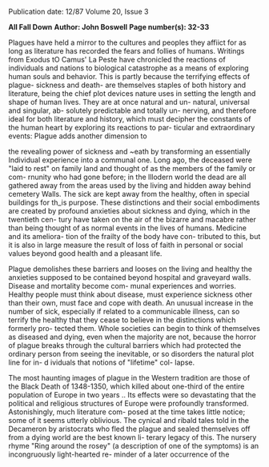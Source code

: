 Publication date: 12/87
Volume 20, Issue 3

**All Fall Down**
**Author: John Boswell**
**Page number(s): 32-33**

Plagues have held a mirror to the
cultures and peoples they affiict for as
long as literature has recorded the fears
and follies of humans. Writings from
Exodus tO Camus' La Peste have
chronicled the reactions of individuals
and nations to biological catastrophe as
a means of exploring human souls and
behavior. This is partly because the
terrifying effects of plague- sickness
and death- are themselves staples of
both history and literature, being the
chief plot devices nature uses in setting
the length and shape of human lives.
They are at once natural and un-
natural, universal and singular, ab-
solutely predictable and totally un-
nerving, and therefore ideal for both
literature and history, which must
decipher the constants of the human
heart by exploring its reactions to par-
ticular and extraordinary events:
Plague adds another dimension to


the revealing power of sickness and
~eath by transforming an essentially
Individual experience into a communal
one. Long ago, the deceased were "laid
to rest" on family land and thought of
as the members of the family or com-
rnunity who had gone before; in the
lllodern world the dead are all gathered
away from the areas used by the living
and hidden away behind cemetery
Walls. The sick are kept away from the
healthy, often in special buildings for
th_is purpose. These distinctions and
their social embodiments are created
by profound anxieties about sickness
and dying, which in the twentieth cen-
tury have taken on the air of the
bizarre and macabre rather than being
thought of as normal events in the lives
of humans. Medicine and its ameliora-
tion of the frailty of the body have con-
tributed to this, but it is also in large
measure the result of loss of faith in
personal or social values beyond good
health and a pleasant life.

Plague demolishes these barriers
and looses on the living and healthy the
anxieties supposed to be contained
beyond hospital and graveyard walls.
Disease and mortality become com-
munal experiences and worries.
Healthy people must think about
disease, must experience sickness other
than their own, must face and cope
with death. An unusual increase in the
number of sick, especially if related to
a communicable illness, can so terrify
the healthy that they cease to believe in
the distinctions which formerly pro-
tected them. Whole societies can begin
to think of themselves as diseased and
dying, even when the majority are not,
because the horror of plague breaks
through the cultural barriers which
had protected the ordinary person
from seeing the inevitable, or so
disorders the natural plot line for in-
d ividuals that notions of "lifetime" col-
lapse.

The most haunting images of plague
in the Western tradition are those of
the Black Death of 1348-1350, which
killed about one-third of the entire
population of Europe in two years .. Its
effects were so devastating that the
political and religious structures of
Europe were profoundly transformed.
Astonishingly, much literature com-
posed at the time takes little notice;
some of it seems utterly oblivious. The
cynical and ribald tales told in the
Decameron by aristocrats who fled the
plague and sealed themselves off from
a dying world are the best known li-
terary legacy of this. The nursery
rhyme "Ring around the rosey" (a
description of one of the symptoms) is
an incongruously light-hearted re-
minder of a later occurrence of the